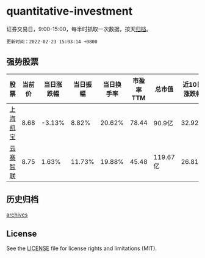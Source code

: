 # quantitative-investment

证券交易日，9:00-15:00，每半时抓取一次数据，按天[归档](archives)。

`更新时间：2022-02-23 15:03:14 +0800`

## 强势股票

|股票|当前价|当日涨跌幅|当日振幅|当日换手率|市盈率TTM|总市值|近10日涨跌幅|
|----|----|----|----|----|----|----|----|
|[上海凯宝](https://xueqiu.com/S/SZ300039)|8.68|-3.13%|8.82%|20.62%|78.44|90.9亿|32.92%|
|[云赛智联](https://xueqiu.com/S/SH600602)|8.75|1.63%|11.73%|19.88%|45.48|119.67亿|26.81%|

## 历史归档

[archives](archives)

## License

See the [LICENSE](LICENSE) file for license rights and limitations (MIT).